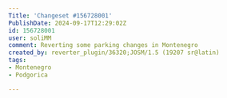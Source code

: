 ```yaml
---
Title: 'Changeset #156728001'
PublishDate: 2024-09-17T12:29:02Z
id: 156728001
user: soliMM
comment: Reverting some parking changes in Montenegro
created_by: reverter_plugin/36320;JOSM/1.5 (19207 sr@latin)
tags:
- Montenegro
- Podgorica

---
```

